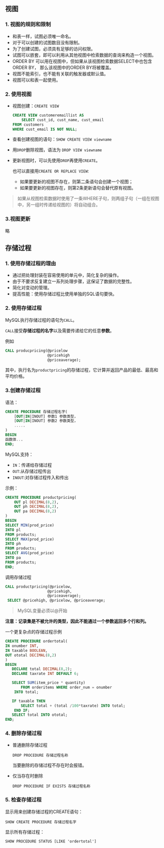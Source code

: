 ## 视图

### 1. 视图的规则和限制

* 和表一样，试图必须唯一命名。
* 对于可以创建的试图数目没有限制。
* 为了创建试图，必须具有足够的访问权限。
* 试图可以嵌套，即可以利用从其他视图中检索数据的查询来构造一个视图。
* ORDER BY 可以用在视图中，但如果从该视图检索数据SELECT中也包含ORDER BY， 那么该视图中的ORDER BY将被覆盖。
* 视图不能索引，也不能有关联的触发器或默认值。
* 视图可以和表一起使用。

### 2. 使用视图

* 视图创建：`CREATE VIEW` 

  ```sql
  CREATE VIEW customeremaillist AS
      SELECT cust_id, cust_name, cust_email
  FROM customers
  WHERE cust_email IS NOT NULL;
  ```

* 查看创建视图的语句：`SHOW CREATE VIEW viewname`

* 用`DROP`删除视图，语法为 `DROP VIEW viewname`

* 更新视图时，可以先使用`DROP`再使用`CREATE`。

  也可以直接用`CREATE OR REPLACE VIEW`:

  * 如果要更新的视图不存在，则第二条语句会创建一个视图；
  * 如果要更新的视图存在，则第2条更新语句会替代原有视图。

> 如果从视图检索数据时使用了一条WHERE子句，则两组子句（一组在视图中，另一组时传递给视图的）将自动组合。

### 3.视图更新

略

## 存储过程

### 1. 使用存储过程的理由

* 通过把处理封装在容易使用的单元中，简化复杂的操作。
* 由于不要求反复建立一系列处理步骤，这保证了数据的完整性。
* 简化对变动的管理。
* 提高性能：使用存储过程比使用单独的SQL语句要快。

### 2. 使用存储过程

MySQL执行存储过程的语句为`CALL`。

`CALL`接受**存储过程的名字**以及需要传递给它的任意**参数**。

例如

```sql
CALL producpricing(@pricelow
                   @pricehigh
                   @priceaverage);
```

其中，执行名为`productpricing`的存储过程，它计算并返回产品的最低、最高和平均价格。

### 3.创建存储过程

语法：

```sql
CREATE PROCEDURE 存储过程名字(
	[OUT|IN|INOUT] 参数1 参数类型，
    [OUT|IN|INOUT] 参数2 参数类型，
    .....
)
BEGIN
函数体...
END;
```

MySQL支持：

* `IN`：传递给存储过程
* `OUT`:从存储过程传出
* `INOUT`:对存储过程传入和传出

示例：

```sql
CREATE PROCEDURE productpricing(
	OUT pl DECIMAL(8,2),
    OUT ph DECIMAL(8,2),
    OUT pa DECIMAL(8,2)
)
BEGIN
SELECT MIN(prod_price)
INTO pl
FROM products;
SELECT MAX(prod_price)
INTO ph
FROM products;
SELECT AVG(prod_price)
INTO pa
FROM products;
END;
```

调用存储过程

```sql
CALL productpricing(@pricelow,
                   @pricehigh,
                   @priceaverage);
 SELECT @pricehigh, @pricelow, @priceaverage;                  
```

> MySQL变量必须以@开始

**注意：记录集是不被允许的类型，因此不能通过一个参数返回多个行和列。**

一个更复杂点的存储过程示例

```sql
CREATE PROCEDURE ordertotal(
IN onumber INT,
IN taxable BOOLEAN,
OUT ototal DECIMAL(8,2)
)
BEGIN
   DECLARE total DECIMAL(8,2);
   DECLARE taxrate INT DEFAULT 6;

   SELECT SUM(item_price * quantity)
       FROM orderitems WHERE order_num = onumber
    INTO total;

   IF taxable THEN
       SELECT total + (total /100*taxrate) INTO total;
    END IF;
   SELECT total INTO ototal;
END;
```

### 4. 删除存储过程

* 普通删除存储过程

  `DROP PROCEDURE 存储过程名称`

  当要删除的存储过程不存在时会报错。

* 仅当存在时删除

  `DROP PROCEDURE IF EXISTS 存储过程名称`

### 5. 检查存储过程

显示用来创建存储过程的CREATE语句：

`SHOW CREATE PROCEDURE 存储过程名字`

显示所有存储过程：

`SHOW PROCEDURE STATUS [LIKE 'ordertotal']`
